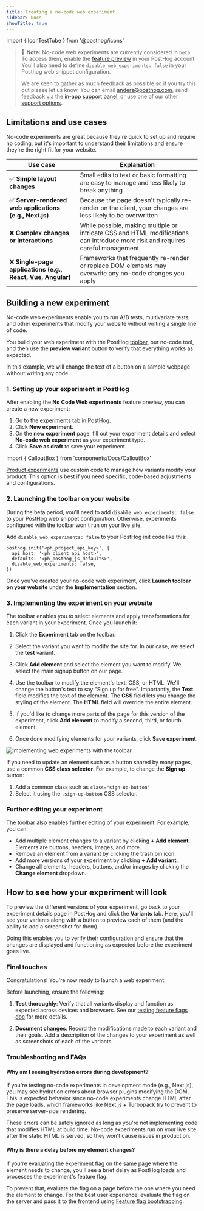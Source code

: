 ```yaml
---
title: Creating a no-code web experiment
sidebar: Docs
showTitle: true
---
```


import { IconTestTube } from '@posthog/icons'

> 🚧 **Note:** No-code web experiments are currently considered in `beta`. To access them, enable the [feature preview](https://app.posthog.com/settings/user-feature-previews#web-experiments) in your PostHog account. You'll also need to define `disable_web_experiments: false` in your Posthog web snippet configuration.
>
> We are keen to gather as much feedback as possible so if you try this out please let us know. You can email [anders@posthog.com](mailto:anders@posthog.com), send feedback via the [in-app support panel](https://us.posthog.com#panel=support%3Afeedback%3Aexperiments%3Alow), or use one of our other [support options](/docs/support-options).

## Limitations and use cases

No-code experiments are great because they're quick to set up and require no coding, but it's important to understand their limitations and ensure they're the right fit for your website.

| Use case | Explanation |
|----------|-----|
| ✅ **Simple layout changes** | Small edits to text or basic formatting are easy to manage and less likely to break anything |
| ✅ **Server-rendered web applications (e.g., Next.js)** | Because the page doesn't typically re-render on the client, your changes are less likely to be overwritten |
| ❌ **Complex changes or interactions** | While possible, making multiple or intricate CSS and HTML modifications can introduce more risk and requires careful management |
| ❌ **Single-page applications (e.g., React, Vue, Angular)** | Frameworks that frequently re-render or replace DOM elements may overwrite any no-code changes you apply |

## Building a new experiment

No-code web experiments enable you to run A/B tests, multivariate tests, and other experiments that modify your website without writing a single line of code.

You build your web experiment with the PostHog [toolbar](/docs/toolbar), our no-code tool, and then use the **preview variant** button to verify that everything works as expected.

In this example, we will change the text of a button on a sample webpage without writing any code.

### 1. Setting up your experiment in PostHog

After enabling the **No Code Web experiments** feature preview, you can create a new experiment:
1. Go to the [experiments tab](https://us.posthog.com/experiments) in PostHog.
2. Click **New experiment**.
3. On the **new experiment** page, fill out your experiment details and select **No-code web experiment** as your experiment type.
4. Click **Save as draft** to save your experiment.

<ProductScreenshot
    imageLight="https://res.cloudinary.com/dmukukwp6/image/upload/Clean_Shot_2025_01_16_at_13_47_05_2x_b727914878.png"
    imageDark="https://res.cloudinary.com/dmukukwp6/image/upload/Clean_Shot_2025_01_16_at_13_46_40_2x_3d54ac114d.png"
    alt="Experiment in PostHog"
    classes="rounded"
/>

import { CalloutBox } from 'components/Docs/CalloutBox'

<CalloutBox icon="IconInfo" title="What about product experiments?">

[Product experiments](/docs/experiments/creating-an-experiment) use custom code to manage how variants modify your product. This option is best if you need specific, code-based adjustments and configurations.

</CalloutBox>

### 2. Launching the toolbar on your website

During the beta period, you'll need to add `disable_web_experiments: false` to your PostHog web snippet configuration. Otherwise, experiments configured with the toolbar won't run on your live site.

Add `disable_web_experiments: false` to your PostHog init code like this:

```js-web
posthog.init('<ph_project_api_key>', {
  api_host: '<ph_client_api_host>',
  defaults: '<ph_posthog_js_defaults>',
  disable_web_experiments: false,
})
```

Once you've created your no-code web experiment, click **Launch toolbar on your website** under the **Implementation** section.

<ProductScreenshot
    imageLight="https://res.cloudinary.com/dmukukwp6/image/upload/no_code_experiments_implementation_light_3dc5ef6361.png"
    imageDark="https://res.cloudinary.com/dmukukwp6/image/upload/no_code_experiments_implementation_dark_3511363510.png"
    alt="Implement web experiment"
    classes="rounded"
/>

### 3. Implementing the experiment on your website

The toolbar enables you to select elements and apply transformations for each variant in your experiment. Once you launch it:

1. Click the **<IconTestTube className="inline w-4 h-4" /> Experiment** tab on the toolbar.

2. Select the variant you want to modify the site for. In our case, we select the **test** variant.

3. Click **Add element** and select the element you want to modify. We select the main signup button on our page.

4. Use the toolbar to modify the element's text, CSS, or HTML. We'll change the button's text to say "Sign up for free". Importantly, the **Text** field modifies the text of the element. The **CSS** field lets you change the styling of the element. The **HTML** field will override the entire element.
   
5. If you'd like to change more parts of the page for this version of the experiment, click **Add element** to modify a second, third, or fourth element.

6. Once done modifying elements for your variants, click **Save experiment**.

![Implementing web experiments with the toolbar](https://res.cloudinary.com/dmukukwp6/image/upload/Clean_Shot_2025_01_16_at_13_56_01_2x_aff05d4224.png)

<CalloutBox icon="IconInfo" title="Changing an element on multiple pages">

If you need to update an element such as a button shared by many pages, use a common **CSS class selector**. For example, to change the **Sign up** button: 

1. Add a common class such as `class="sign-up-button"`
2. Select it using the `.sign-up-button` CSS selector. 

</CalloutBox>

### Further editing your experiment

The toolbar also enables further editing of your experiment. For example, you can:

-   Add multiple element changes to a variant by clicking **+ Add element**. Elements are buttons, headers, images, and more.
-   Remove an element from a variant by clicking the trash bin icon.
-   Add more versions of your experiment by clicking **+ Add variant**.
-   Change all elements, headers, buttons, and/or images by clicking the **Change element** dropdown.

## How to see how your experiment will look

To preview the different versions of your experiment, go back to your experiment details page in PostHog and click the **Variants** tab. Here, you'll see your variants along with a button to preview each of them (and the ability to add a screenshot for them).

<ProductScreenshot
  imageLight="https://res.cloudinary.com/dmukukwp6/image/upload/Clean_Shot_2025_01_16_at_14_06_28_2x_1ca848f7ca.png"
  imageDark="https://res.cloudinary.com/dmukukwp6/image/upload/Clean_Shot_2025_01_16_at_14_06_40_2x_8acab7c726.png"
  alt="Preview variants in PostHog"
  classes="rounded"
/>

Doing this enables you to verify their configuration and ensure that the changes are displayed and functioning as expected before the experiment goes live.

### Final touches

Congratulations! You're now ready to launch a web experiment.

Before launching, ensure the following:

1. **Test thoroughly**: Verify that all variants display and function as expected across devices and browsers. See our [testing feature flags doc](/docs/feature-flags/testing) for more details.

2. **Document changes**: Record the modifications made to each variant and their goals. Add a description of the changes to your experiment as well as screenshots of each of the variants.

### Troubleshooting and FAQs

#### Why am I seeing hydration errors during development?

If you're testing no-code experiments in development mode (e.g., Next.js), you may see hydration errors about browser plugins modifying the DOM. This is expected behavior since no-code experiments change HTML after the page loads, which frameworks like Next.js + Turbopack try to prevent to preserve server-side rendering.

These errors can be safely ignored as long as you're not implementing code that modifies HTML at build time. No-code experiments run on your live site after the static HTML is served, so they won't cause issues in production.

#### Why is there a delay before my element changes?

If you're evaluating the experiment flag on the same page where the element needs to change, you'll see a brief delay as PostHog loads and processes the experiment's feature flag.

To prevent that, evaluate the flag on a page before the one where you need the element to change. For the best user experience, evaluate the flag on the server and pass it to the frontend using [Feature flag bootstrapping](/docs/feature-flags/bootstrapping).
